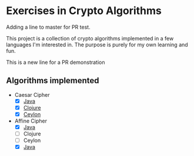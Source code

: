 # Exercises in Crypto Algorithms

Adding a line to master for PR test.

This project is a collection of crypto algorithms implemented in a few languages I'm interested in. The purpose is purely for my own learning and fun.

This is a new line for a PR demonstration

## Algorithms implemented

- Caesar Cipher
  - [x] [Java](java/src/main/java/com/implementsblog/functional/CaesarCipher.java)
  - [x] [Clojure](clojure/functional-encryption-algorithms/src/functional\_encryption\_algorithms/caesar\_cipher.clj)
  - [x] [Ceylon](ceylon/functional-encryption-algorithms/source/com/implementsblog/functional/CaesarCipher.ceylon)
- Affine Cipher
  - [x] [Java](java/src/main/java/com/implementsblog/functional/AffineCipher.java)
  - [ ] Clojure
  - [ ] Ceylon
  - [x] [Java](java/src/main/java/com/implementsblog/functional/AtbashCipher.java)

